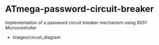 # ATmega-password-circuit-breaker
Implementation of a password circuit breaker mechanism using 8051 Microcontroller

- Images/circuit_diagram
